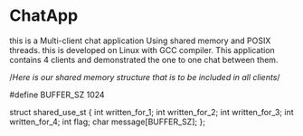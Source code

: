 ChatApp
=======

this is a Multi-client chat application Using shared memory and POSIX threads. this is developed on Linux with GCC compiler. This application contains 4 clients and demonstrated the one to one chat between them. 

/*Here is our shared memory structure that is to be included in all clients*/

#define BUFFER_SZ 1024

struct shared_use_st {
	int written_for_1;
	int written_for_2;
	int written_for_3;
    int written_for_4;
    int flag;
	char message[BUFFER_SZ];
};

